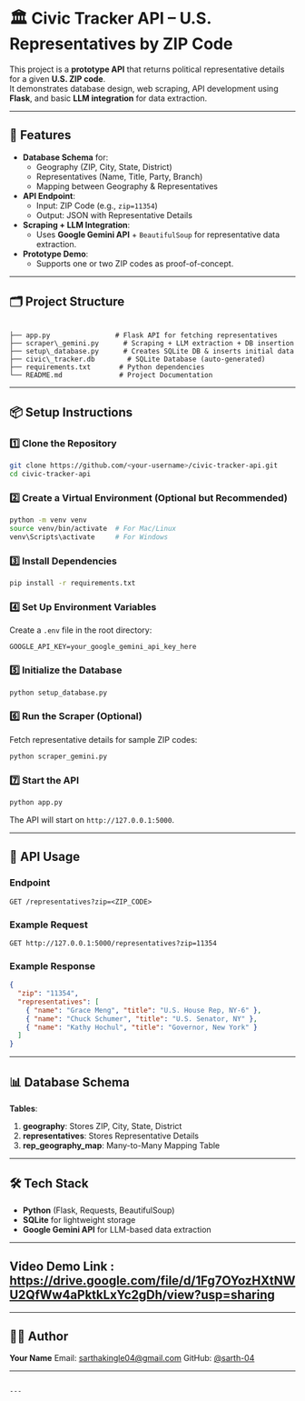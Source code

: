 


# 🏛️ Civic Tracker API – U.S. Representatives by ZIP Code

This project is a **prototype API** that returns political representative details for a given **U.S. ZIP code**.  
It demonstrates database design, web scraping, API development using **Flask**, and basic **LLM integration** for data extraction.

---

## 🚀 Features

- **Database Schema** for:
  - Geography (ZIP, City, State, District)
  - Representatives (Name, Title, Party, Branch)
  - Mapping between Geography & Representatives
- **API Endpoint**:
  - Input: ZIP Code (e.g., `zip=11354`)
  - Output: JSON with Representative Details
- **Scraping + LLM Integration**:
  - Uses **Google Gemini API** + `BeautifulSoup` for representative data extraction.
- **Prototype Demo**:
  - Supports one or two ZIP codes as proof-of-concept.

---

## 🗂️ Project Structure

```

├── app.py                # Flask API for fetching representatives
├── scraper\_gemini.py      # Scraping + LLM extraction + DB insertion
├── setup\_database.py      # Creates SQLite DB & inserts initial data
├── civic\_tracker.db        # SQLite Database (auto-generated)
├── requirements.txt       # Python dependencies
└── README.md              # Project Documentation

````

---

## 📦 Setup Instructions

### 1️⃣ Clone the Repository
```bash
git clone https://github.com/<your-username>/civic-tracker-api.git
cd civic-tracker-api
````

### 2️⃣ Create a Virtual Environment (Optional but Recommended)

```bash
python -m venv venv
source venv/bin/activate  # For Mac/Linux
venv\Scripts\activate     # For Windows
```

### 3️⃣ Install Dependencies

```bash
pip install -r requirements.txt
```

### 4️⃣ Set Up Environment Variables

Create a `.env` file in the root directory:

```env
GOOGLE_API_KEY=your_google_gemini_api_key_here
```

### 5️⃣ Initialize the Database

```bash
python setup_database.py
```

### 6️⃣ Run the Scraper (Optional)

Fetch representative details for sample ZIP codes:

```bash
python scraper_gemini.py
```

### 7️⃣ Start the API

```bash
python app.py
```

The API will start on `http://127.0.0.1:5000`.

---

## 🔗 API Usage

### Endpoint

```
GET /representatives?zip=<ZIP_CODE>
```

### Example Request

```
GET http://127.0.0.1:5000/representatives?zip=11354
```

### Example Response

```json
{
  "zip": "11354",
  "representatives": [
    { "name": "Grace Meng", "title": "U.S. House Rep, NY-6" },
    { "name": "Chuck Schumer", "title": "U.S. Senator, NY" },
    { "name": "Kathy Hochul", "title": "Governor, New York" }
  ]
}
```

---

## 📊 Database Schema

**Tables**:

1. **geography**: Stores ZIP, City, State, District
2. **representatives**: Stores Representative Details
3. **rep\_geography\_map**: Many-to-Many Mapping Table

---

## 🛠️ Tech Stack

* **Python** (Flask, Requests, BeautifulSoup)
* **SQLite** for lightweight storage
* **Google Gemini API** for LLM-based data extraction

---

## Video Demo Link : https://drive.google.com/file/d/1Fg7OYozHXtNWU2QfWw4aPktkLxYc2gDh/view?usp=sharing

---


## 👨‍💻 Author

**Your Name**
Email: [sarthakingle04@gmail.com](mailto:sarthakingle04@gmail.com)
GitHub: [@sarth-04](https://github.com/sarth-04)

---


```

---


```

